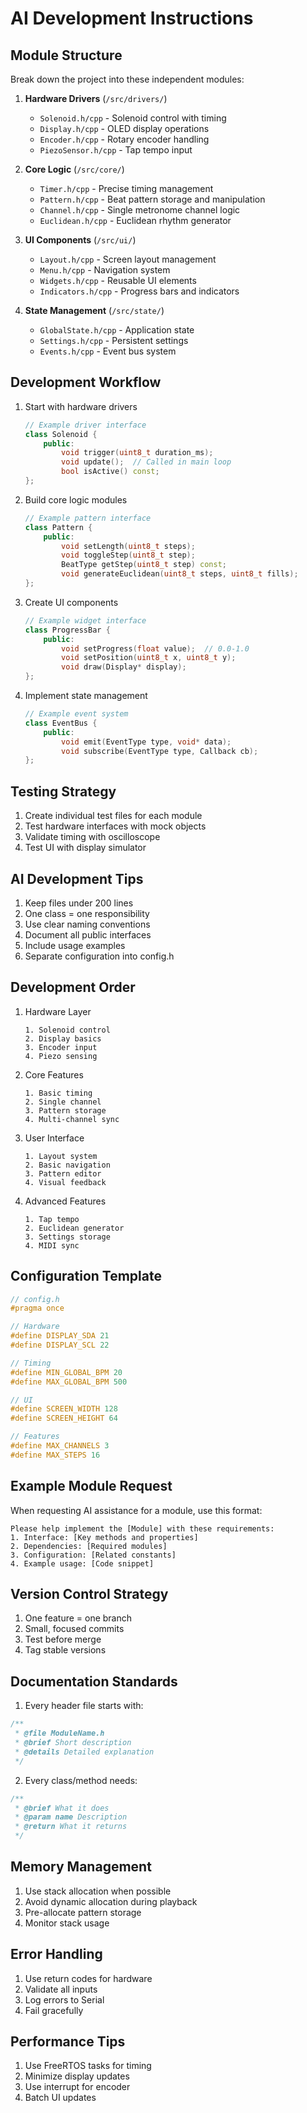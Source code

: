 # AI Development Instructions

## Module Structure

Break down the project into these independent modules:

1. **Hardware Drivers** (`/src/drivers/`)

   - `Solenoid.h/cpp` - Solenoid control with timing
   - `Display.h/cpp` - OLED display operations
   - `Encoder.h/cpp` - Rotary encoder handling
   - `PiezoSensor.h/cpp` - Tap tempo input

2. **Core Logic** (`/src/core/`)

   - `Timer.h/cpp` - Precise timing management
   - `Pattern.h/cpp` - Beat pattern storage and manipulation
   - `Channel.h/cpp` - Single metronome channel logic
   - `Euclidean.h/cpp` - Euclidean rhythm generator

3. **UI Components** (`/src/ui/`)

   - `Layout.h/cpp` - Screen layout management
   - `Menu.h/cpp` - Navigation system
   - `Widgets.h/cpp` - Reusable UI elements
   - `Indicators.h/cpp` - Progress bars and indicators

4. **State Management** (`/src/state/`)
   - `GlobalState.h/cpp` - Application state
   - `Settings.h/cpp` - Persistent settings
   - `Events.h/cpp` - Event bus system

## Development Workflow

1. Start with hardware drivers

   ```cpp
   // Example driver interface
   class Solenoid {
       public:
           void trigger(uint8_t duration_ms);
           void update();  // Called in main loop
           bool isActive() const;
   };
   ```

2. Build core logic modules

   ```cpp
   // Example pattern interface
   class Pattern {
       public:
           void setLength(uint8_t steps);
           void toggleStep(uint8_t step);
           BeatType getStep(uint8_t step) const;
           void generateEuclidean(uint8_t steps, uint8_t fills);
   };
   ```

3. Create UI components

   ```cpp
   // Example widget interface
   class ProgressBar {
       public:
           void setProgress(float value);  // 0.0-1.0
           void setPosition(uint8_t x, uint8_t y);
           void draw(Display* display);
   };
   ```

4. Implement state management
   ```cpp
   // Example event system
   class EventBus {
       public:
           void emit(EventType type, void* data);
           void subscribe(EventType type, Callback cb);
   };
   ```

## Testing Strategy

1. Create individual test files for each module
2. Test hardware interfaces with mock objects
3. Validate timing with oscilloscope
4. Test UI with display simulator

## AI Development Tips

1. Keep files under 200 lines
2. One class = one responsibility
3. Use clear naming conventions
4. Document all public interfaces
5. Include usage examples
6. Separate configuration into config.h

## Development Order

1. Hardware Layer

   ```
   1. Solenoid control
   2. Display basics
   3. Encoder input
   4. Piezo sensing
   ```

2. Core Features

   ```
   1. Basic timing
   2. Single channel
   3. Pattern storage
   4. Multi-channel sync
   ```

3. User Interface

   ```
   1. Layout system
   2. Basic navigation
   3. Pattern editor
   4. Visual feedback
   ```

4. Advanced Features
   ```
   1. Tap tempo
   2. Euclidean generator
   3. Settings storage
   4. MIDI sync
   ```

## Configuration Template

```cpp
// config.h
#pragma once

// Hardware
#define DISPLAY_SDA 21
#define DISPLAY_SCL 22

// Timing
#define MIN_GLOBAL_BPM 20
#define MAX_GLOBAL_BPM 500

// UI
#define SCREEN_WIDTH 128
#define SCREEN_HEIGHT 64

// Features
#define MAX_CHANNELS 3
#define MAX_STEPS 16
```

## Example Module Request

When requesting AI assistance for a module, use this format:

```
Please help implement the [Module] with these requirements:
1. Interface: [Key methods and properties]
2. Dependencies: [Required modules]
3. Configuration: [Related constants]
4. Example usage: [Code snippet]
```

## Version Control Strategy

1. One feature = one branch
2. Small, focused commits
3. Test before merge
4. Tag stable versions

## Documentation Standards

1. Every header file starts with:

```cpp
/**
 * @file ModuleName.h
 * @brief Short description
 * @details Detailed explanation
 */
```

2. Every class/method needs:

```cpp
/**
 * @brief What it does
 * @param name Description
 * @return What it returns
 */
```

## Memory Management

1. Use stack allocation when possible
2. Avoid dynamic allocation during playback
3. Pre-allocate pattern storage
4. Monitor stack usage

## Error Handling

1. Use return codes for hardware
2. Validate all inputs
3. Log errors to Serial
4. Fail gracefully

## Performance Tips

1. Use FreeRTOS tasks for timing
2. Minimize display updates
3. Use interrupt for encoder
4. Batch UI updates
